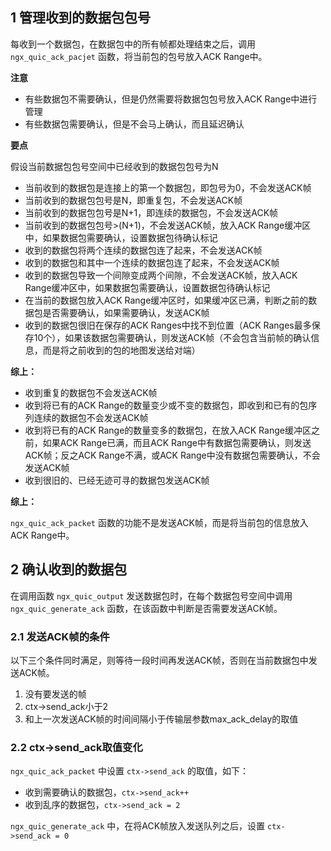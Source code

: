 ## 1 管理收到的数据包包号
每收到一个数据包，在数据包中的所有帧都处理结束之后，调用`ngx_quic_ack_pacjet` 函数，将当前包的包号放入ACK Range中。

**注意**
- 有些数据包不需要确认，但是仍然需要将数据包包号放入ACK Range中进行管理
- 有些数据包需要确认，但是不会马上确认，而且延迟确认

**要点**

假设当前数据包包号空间中已经收到的数据包包号为N
- 当前收到的数据包是连接上的第一个数据包，即包号为0，不会发送ACK帧
- 当前收到的数据包包号是N，即重复包，不会发送ACK帧
- 当前收到的数据包包号是N+1，即连续的数据包，不会发送ACK帧
- 当前收到的数据包包号>(N+1)，不会发送ACK帧，放入ACK Range缓冲区中，如果数据包需要确认，设置数据包待确认标记
- 收到的数据包将两个连续的数据包连了起来，不会发送ACK帧
- 收到的数据包和其中一个连续的数据包连了起来，不会发送ACK帧
- 收到的数据包导致一个间隙变成两个间隙，不会发送ACK帧，放入ACK Range缓冲区中，如果数据包需要确认，设置数据包待确认标记
- 在当前的数据包放入ACK Range缓冲区时，如果缓冲区已满，判断之前的数据包是否需要确认，如果需要确认，发送ACK帧
- 收到的数据包很旧在保存的ACK Ranges中找不到位置（ACK Ranges最多保存10个），如果该数据包需要确认，则发送ACK帧（不会包含当前帧的确认信息，而是将之前收到的包的地图发送给对端）

**综上：**
- 收到重复的数据包不会发送ACK帧
- 收到将已有的ACK Range的数量变少或不变的数据包，即收到和已有的包序列连续的数据包不会发送ACK帧
- 收到将已有的ACK Range的数量变多的数据包，在放入ACK Range缓冲区之前，如果ACK Range已满，而且ACK Range中有数据包需要确认，则发送ACK帧；反之ACK Range不满，或ACK Range中没有数据包需要确认，不会发送ACK帧
- 收到很旧的、已经无迹可寻的数据包发送ACK帧

**综上：**

`ngx_quic_ack_packet` 函数的功能不是发送ACK帧，而是将当前包的信息放入ACK Range中。

## 2 确认收到的数据包
在调用函数 `ngx_quic_output` 发送数据包时，在每个数据包号空间中调用 `ngx_quic_generate_ack` 函数，在该函数中判断是否需要发送ACK帧。

### 2.1 发送ACK帧的条件
以下三个条件同时满足，则等待一段时间再发送ACK帧，否则在当前数据包中发送ACK帧。
1. 没有要发送的帧
2. ctx->send_ack小于2
3. 和上一次发送ACK帧的时间间隔小于传输层参数max_ack_delay的取值

### 2.2 ctx->send_ack取值变化
`ngx_quic_ack_packet` 中设置 `ctx->send_ack` 的取值，如下：
- 收到需要确认的数据包，`ctx->send_ack++`
- 收到乱序的数据包，`ctx->send_ack = 2`

`ngx_quic_generate_ack` 中，在将ACK帧放入发送队列之后，设置 `ctx->send_ack = 0`
